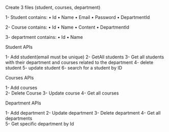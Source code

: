 Create 3 files (student, courses, department) 

1- Student contains: 
• Id 
• Name 
• Email 
• Password 
• DepartmentId 

2- Course contains: 
• Id 
• Name 
• Content 
• DepartmentId 

3- department contains: 
• Id 
• Name 

Student APIs 

1- Add student(email must be unique) 
2- GetAll students 
3- Get all students with their department and courses related to the department 
4- delete student 
5- update student 
6- search for a student by ID 

Courses APIs 

1- Add courses  
2- Delete Course 
3- Update course 
4- Get all courses

Department APIs  

1- Add department 
2- Update department 
3- Delete department 
4- Get all departments  
5- Get specific department by Id 
